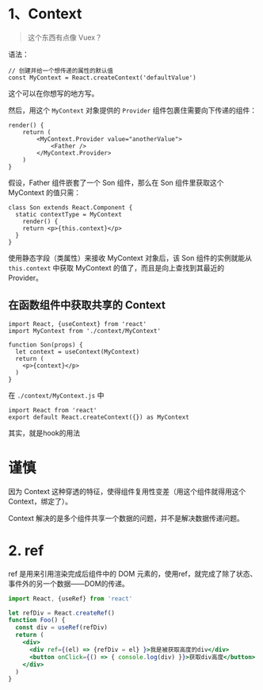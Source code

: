 # 1、Context

> 这个东西有点像 Vuex？

语法：

``` JS
// 创建并给一个想传递的属性的默认值
const MyContext = React.createContext('defaultValue')
```

这个可以在你想写的地方写。

然后，用这个 `MyContext` 对象提供的 `Provider` 组件包裹住需要向下传递的组件：

``` JSX
render() {
    return (
        <MyContext.Provider value="anotherValue">
            <Father />
        </MyContext.Provider>
    )
}
```

假设，Father 组件嵌套了一个 Son 组件，那么在 Son 组件里获取这个 MyContext 的值只需：

``` JSX
class Son extends React.Component {
  static contextType = MyContext
	render() {
    return <p>{this.context}</p>
  }
}
```

使用静态字段（类属性）来接收 MyContext 对象后，该 Son 组件的实例就能从 `this.context` 中获取 MyContext 的值了，而且是向上查找到其最近的 Provider。

## 在函数组件中获取共享的 Context

``` JSX
import React, {useContext} from 'react'
import MyContext from './context/MyContext'

function Son(props) {
  let context = useContext(MyContext)
  return (
    <p>{context}</p>
  )
}
```

在 `./context/MyContext.js` 中

``` JS
import React from 'react'
export default React.createContext({}) as MyContext
```

其实，就是hook的用法

# 谨慎

因为 Context 这种穿透的特征，使得组件复用性变差（用这个组件就得用这个 Context，绑定了）。

Context 解决的是多个组件共享一个数据的问题，并不是解决数据传递问题。

# 2. ref

ref 是用来引用渲染完成后组件中的 DOM 元素的，使用ref，就完成了除了状态、事件外的另一个数据——DOM的传递。

``` jsx
import React, {useRef} from 'react'

let refDiv = React.createRef()
function Foo() {
  const div = useRef(refDiv)
  return (
    <div>
      <div ref={(el) => {refDiv = el} }>我是被获取高度的div</div>
      <button onClick={() => { console.log(div) }}>获取div高度</button>  
    </div>
  )
}
```

